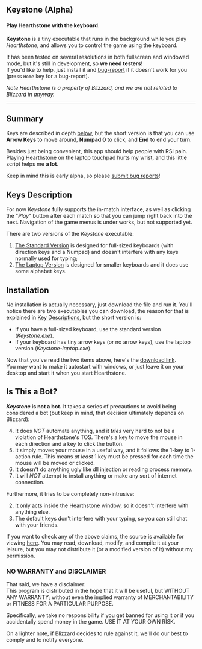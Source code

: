 Keystone (Alpha)
-------------------------------------------------------------------------------

#### Play Hearthstone with the keyboard. ####

**Keystone** is a tiny executable that runs in the background while
you play *Hearthstone*, and allows you to control the game using the
keyboard.

It has been tested on several resolutions in both fullscreen and
windowed mode, but it's still in development, so **we need testers!**  
If you'd like to help, just install it and [bug-report][] if it doesn't work
for you (press `Home` key for a bug-report).

*Note Hearthstone is a property of Blizzard, and we are not related to Blizzard in anyway.*

-----

## Summary ##

Keys are described in depth [below][Key Descriptions], but
the short version is that you can use **Arrow Keys** to move around,
**Numpad 0** to click, and **End** to end your turn.

Besides just being convenient, this app should help people with RSI
pain. Playing Hearthstone on the laptop touchpad hurts my wrist,
and this little script helps me **a lot**.

Keep in mind this is early alpha, so please [submit bug reports][bug-report]!

## Keys Description ##

For now *Keystone* fully supports the in-match interface, as well as
clicking the "*Play*" button after each match so that you can jump right
back into the next. Navigation of the game menus is under works, but
not supported yet.

There are two versions of the *Keystone* executable: 

1. [The Standard Version][] is designed for full-sized keyboards (with direction keys and a Numpad) and doesn't interfere with any keys normally used for typing;
2. [The Laptop Version][] is designed for smaller keyboards and it does use some alphabet keys.

## Installation ##

No installation is actually necessary, just download the file and run
it. You'll notice there are two executables you can download, the
reason for that is explained in [Key Descriptions][], but the short
version is:

* If you have a full-sized keyboard, use the standard version (*Keystone.exe*).
* If your keyboard has tiny arrow keys (or no arrow keys), use the
  laptop version (*Keystone-laptop.exe*).

Now that you've read the two items above, here's the
[download link][].  
You may want to make it autostart with windows, or just leave it on
your desktop and start it when you start Hearthstone.


## Is This a Bot? ##

**_Keystone_ is not a bot.** It takes a series of precautions to
avoid being considered a bot (but keep in mind, that decision
ultimately depends on Blizzard):

4. It does *NOT* automate anything, and it *tries* very hard to not be a violation of Hearthstone's TOS. There's a key to move the mouse in each direction and a key to click the button.
1. It simply moves your mouse in a useful way, and it follows the 1-key to 1-action rule. This means *at least* 1 key must be pressed for each time the mouse will be moved or clicked.
2. It doesn't do anything ugly like dll injection or reading process memory.
5. It will *NOT* attempt to install anything or make any sort of internet connection.

Furthermore, it tries to be completely non-intrusive:

2. It only acts inside the Hearthstone window, so it doesn't interfere with anything else.
3. The default keys don't interfere with your typing, so you can still chat with your friends.

If you want to check any of the above claims, the source is available
for viewing [here][github-source]. You may read, download, modify, and compile it
at your leisure, but you may not distribute it (or a modified version
of it) without my permission.

### NO WARRANTY and DISCLAIMER ###

That said, we have a disclaimer:  
This program is distributed in the hope that it will be useful,
but WITHOUT ANY WARRANTY; without even the implied warranty of
MERCHANTABILITY or FITNESS FOR A PARTICULAR PURPOSE.

Specifically, we take no responsibility if you get banned for using
it or if you accidentally spend money in the game. USE IT AT YOUR OWN RISK.

On a lighter note, if Blizzard decides to rule against it, we'll do
our best to comply and to notify everyone.


[Key Descriptions]: #keys-description

[github-source]: https://github.com/Bruce-Connor/Keystone/

[The Standard Version]: https://github.com/Bruce-Connor/Keystone/blob/master/README-fullsize.md#full-sized

[The Laptop Version]: https://github.com/Bruce-Connor/Keystone/blob/master/README-laptop.md#laptop-sized

[download link]: https://github.com/Bruce-Connor/Keystone/releases

[bug-report]: https://github.com/Bruce-Connor/Keystone/issues/new

